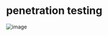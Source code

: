 # penetration testing

![image](https://github.com/gma1k/penetration-testing/assets/138721734/70287db5-d938-4222-baef-46e4561f236f)
